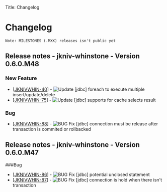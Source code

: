 Title: Changelog


# Changelog

`Note: MILESTONES (.MXX) releases isn't public yet`

## Release notes - jkniv-whinstone - Version 0.6.0.M48

    
### New Feature

 - [<a href='https://jkniv-io.atlassian.net/browse/JKNIVWHIN-40'>JKNIVWHIN-40</a>] - ![Update](images/update_icon.png "Update") [jdbc] foreach to execute multiple insert/update/delete
 - [<a href='https://jkniv-io.atlassian.net/browse/JKNIVWHIN-75'>JKNIVWHIN-75</a>] - ![Update](images/update_icon.png "Update") [jdbc] supports for cache selects result

            
### Bug

 - [<a href='https://jkniv-io.atlassian.net/browse/JKNIVWHIN-88'>JKNIVWHIN-88</a>] - ![BUG Fix](images/bug_icon.png "BUG Fix") [jdbc] connection must be release after transaction is commited or rollbacked

## Release notes - jkniv-whinstone - Version 0.6.0.M47

###Bug

 - [<a href='https://jkniv-io.atlassian.net/browse/JKNIVWHIN-86'>JKNIVWHIN-86</a>] - ![BUG Fix](images/bug_icon.png "BUG Fix") [jdbc] potential unclosed statement
 - [<a href='https://jkniv-io.atlassian.net/browse/JKNIVWHIN-87'>JKNIVWHIN-87</a>] - ![BUG Fix](images/bug_icon.png "BUG Fix") [jdbc] connection is hold when there isn&#39;t transaction
